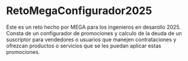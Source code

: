 # RetoMegaConfigurador2025
Este es un reto hecho por MEGA para los ingenieros en desarollo 2025. Consta de un configurador de promociones y calculo de la deuda de un suscriptor para vendedores o usuarios que manejen contrataciones y ofrezcan productos o servicios que se les puedan aplicar estas promociones. 
